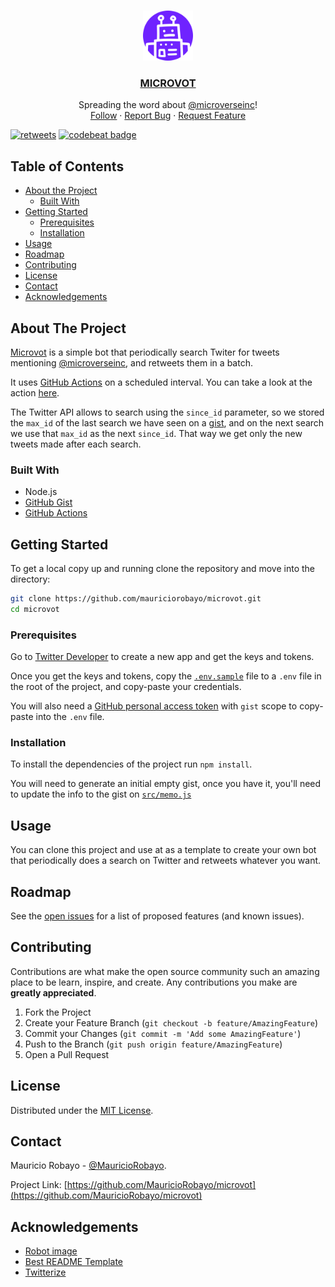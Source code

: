 <br />
<p align="center">
  <a href="https://twitter.com/microvot">
    <img src="assets/microvot.png" alt="Logo" width="80" height="80">
  </a>

  <h3 align="center"><a href="https://twitter.com/microvot">MICROVOT</a></h3>

  <p align="center">
    Spreading the word about <a href="https://twitter.com/microverseinc">@microverseinc</a>!
    <br/>
    <a href="https://twitter.com/intent/follow?screen_name=microvot">Follow</a>
    ·
    <a href="https://github.com/MauricioRobayo/microvot/issues">Report Bug</a>
    ·
    <a href="https://github.com/MauricioRobayo/microvot/issues">Request Feature</a>
  </p>
</p>
  
[![retweets](https://github.com/MauricioRobayo/microvot/workflows/retweet/badge.svg)](https://github.com/MauricioRobayo/microvot/actions?query=workflow%3Aretweet)
[![codebeat badge](https://codebeat.co/badges/17931215-23f0-47ac-85c9-31383657806e)](https://codebeat.co/projects/github-com-mauriciorobayo-microvot-master)

## Table of Contents

- [About the Project](#about-the-project)
  - [Built With](#built-with)
- [Getting Started](#getting-started)
  - [Prerequisites](#prerequisites)
  - [Installation](#installation)
- [Usage](#usage)
- [Roadmap](#roadmap)
- [Contributing](#contributing)
- [License](#license)
- [Contact](#contact)
- [Acknowledgements](#acknowledgements)

## About The Project

[Microvot](https://twitter.com/microvot) is a simple bot that periodically search Twiter for tweets mentioning [@microverseinc](https://twitter.com/microverseinc), and retweets them in a batch.

It uses [GitHub Actions](https://github.com/actions) on a scheduled interval. You can take a look at the action [here](.github/workflows/retweet.yml).

The Twitter API allows to search using the `since_id` parameter, so we stored the `max_id` of the last search we have seen on a [gist](https://gist.github.com/MauricioRobayo/443448bbbddd72ba3bc10187edb9b9c6), and on the next search we use that `max_id` as the next `since_id`. That way we get only the new tweets made after each search.

### Built With

- Node.js
- [GitHub Gist](https://gist.github.com/)
- [GitHub Actions](https://github.com/actions)

## Getting Started

To get a local copy up and running clone the repository and move into the directory:

```sh
git clone https://github.com/mauriciorobayo/microvot.git
cd microvot
```

### Prerequisites

Go to [Twitter Developer](https://developer.twitter.com/en/apps/create) to create a new app and get the keys and tokens.

Once you get the keys and tokens, copy the [`.env.sample`](.env.sample) file to a `.env` file in the root of the project, and copy-paste your credentials.

You will also need a [GitHub personal access token](https://github.com/settings/tokens/new) with `gist` scope to copy-paste into the `.env` file.

### Installation

To install the dependencies of the project run `npm install`.

You will need to generate an initial empty gist, once you have it, you'll need to update the info to the gist on [`src/memo.js`](./src/memo.js)

## Usage

You can clone this project and use at as a template to create your own bot that periodically does a search on Twitter and retweets whatever you want.

## Roadmap

See the [open issues](https://github.com/MauricioRobayo/microvot/issues) for a list of proposed features (and known issues).

## Contributing

Contributions are what make the open source community such an amazing place to be learn, inspire, and create. Any contributions you make are **greatly appreciated**.

1. Fork the Project
2. Create your Feature Branch (`git checkout -b feature/AmazingFeature`)
3. Commit your Changes (`git commit -m 'Add some AmazingFeature'`)
4. Push to the Branch (`git push origin feature/AmazingFeature`)
5. Open a Pull Request

## License

Distributed under the [MIT License](LICENSE).

## Contact

Mauricio Robayo - [@MauricioRobayo](https://github.com/MauricioRobayo).

Project Link: [https://github.com/MauricioRobayo/microvot](https://github.com/MauricioRobayo/microvot)

## Acknowledgements

- [Robot image](https://www.pngrepo.com/svg/9288/robot-hand-drawn-outline)
- [Best README Template](https://github.com/othneildrew/Best-README-Template/blob/master/README.md)
- [Twitterize](https://github.com/MauricioRobayo/twitterize)

